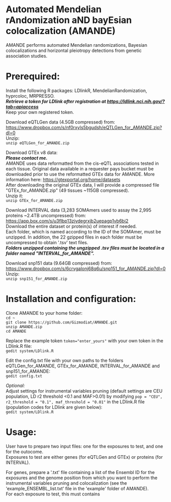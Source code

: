 # Automated Mendelian rAndomization aND bayEsian colocalization (AMANDE)
AMANDE performs automated Mendelian randomizations, Bayesian colocalizations and horizontal pleiotropy detections from genetic association studies.

# **Prerequired:**  
Install the following R packages: LDlinkR, MendelianRandomization, hyprcoloc, MRPRESSO.  
_**Retrieve a token for LDlink after registration at https://ldlink.nci.nih.gov/?tab=apiaccess**_  
Keep your own registered token.  

Download eQTLGen data (4.5GB compressed) from:  
https://www.dropbox.com/s/nf0rxyls5bgudsh/eQTLGen_for_AMANDE.zip?dl=0  
Unzip:  
`unzip eQTLGen_for_AMANDE.zip`  

Download GTEx v8 data:  
_**Please contact me.**_  
AMANDE uses data reformatted from the cis-eQTL associations tested in each tissue. Original data available in a requester pays bucket must be downloaded prior to use the reformatted GTEx data for AMANDE. More information here: https://gtexportal.org/home/datasets  
After downloading the original GTEx data, I will provide a compressed file "GTEx_for_AMANDE.zip" (49 tissues ~115GB compressed).  
Unzip it:  
`unzip GTEx_for_AMANDE.zip`

Download INTERVAL data (3,283 SOMAmers used to assay the 2,995 proteins ~2.4TB uncompressed) from:  
https://app.box.com/s/u3flbp13zjydegrxjb2uepagp1vb6bj2  
Download the entire dataset or protein(s) of interest if needed.  
Each folder, which is named according to the ID of the SOMAmer, must be unzipped. In addition, the 22 gzipped files in each folder must be uncompressed to obtain '.tsv' text files.  
_**Folders unzipped containing the ungzipped .tsv files must be located in a folder named "INTERVAL_for_AMANDE".**_

Download snp151 data (9.64GB compressed) from:  
https://www.dropbox.com/s/6crvgalonj68q6u/snp151_for_AMANDE.zip?dl=0  
Unzip:  
`unzip snp151_for_AMANDE.zip`  

# **Installation and configuration:**  
Clone AMANDE to your home folder:  
`cd ~`  
`git clone https://github.com/Gizmodiat/AMANDE.git`  
`unzip AMANDE.zip`  
`cd AMANDE`  

Replace the example token `token="enter_yours"` with your own token in the LDlink.R file:  
`gedit system/LDlink.R`  

Edit the config.txt file with your own paths to the folders eQTLGen_for_AMANDE, GTEx_for_AMANDE, INTERVAL_for_AMANDE and snp151_for_AMANDE:  
`gedit config.txt`  

_Optional:_  
Adjust settings for instrumental variables pruning (default settings are CEU population, LD r2 threshold <0.1 and MAF>0.01) by modifying `pop = "CEU", r2_threshold = "0.1", maf_threshold = "0.01"` in the LDlink.R file (population codes for LDlink are given below):  
`gedit system/LDlink.R`  


# **Usage:**  
User have to prepare two input files: one for the exposures to test, and one for the outocome.  
Exposures to test are either genes (for eQTLGen and GTEx) or proteins (for INTERVAL).  

For genes, prepare a '.txt' file containing a list of the Ensembl ID for the exposures and the genome position from which you want to perform the instrumental variables pruning and colocalization (see the 'example_ENSEMBL_list.txt' file in the 'example' folder of AMANDE).  
For each exposure to test, this must contains






